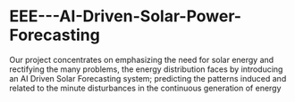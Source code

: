 # EEE---AI-Driven-Solar-Power-Forecasting
Our project concentrates on emphasizing the need for solar energy and rectifying the many problems, the energy distribution faces by introducing an AI Driven Solar Forecasting system; predicting the patterns induced and related to the minute disturbances in the continuous generation of energy
